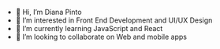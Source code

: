 - 👋 Hi, I’m Diana Pinto
- 👀 I’m interested in Front End Development and UI/UX Design
- 🌱 I’m currently learning JavaScript and React
- 💞️ I’m looking to collaborate on Web and mobile apps

<!---
dipinto90/dipinto90 is a ✨ special ✨ repository because its `README.md` (this file) appears on your GitHub profile.
You can click the Preview link to take a look at your changes.
--->
